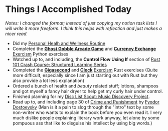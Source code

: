 # Things I Accomplished Today

_Notes: I changed the format; instead of just copying my notion task lists I will write it more freeform. I think this helps with reflection and just makes a nicer read._

- Did my [Personal Healh and Wellness Routine](../../routines/2024/personal-health-and-wellness-routine/personal-health-and-wellness-routine-2024-week-1)
- Completed the **[Ghost Gobble Arcade Game](https://exercism.org/tracks/python/exercises/ghost-gobble-arcade-game)** and **[Currency Exchange](https://exercism.org/tracks/python/exercises/currency-exchange)** [Exercism](https://exercism.org) Python exercises
- Watched up to, and including, the **Control Flow Using If** section of [Rust 101 Crash Course: Structured Learning Series](https://www.youtube.com/watch?v=lzKeecy4OmQ)
- Completed the **[Gigasecond](https://exercism.org/tracks/rust/exercises/gigasecond)** and **[Clock](https://exercism.org/tracks/rust/exercises/clock)** [Exercism](https://exercism.org) Rust exercises (Quite more difficult, especially since I am just starting out with Rust but they also provide a lot less explanation)
- Ordered a bunch of health and _beauty_ related stuff; lotions, shampoos and got myself a fancy hair dryer to help get my curly hair under control.
- Finished planning for my [Disc List Scout: Music Discovery Project](https://github.com/evorhard/Disc-List-Scout--Music-Discovery).
- Read up to, and including page 30 of [Crime and Punishment](https://www.goodreads.com/book/show/7144.Crime_and_Punishment) by [Fyodor Dostoevsky](https://www.goodreads.com/author/show/3137322.Fyodor_Dostoevsky) (Man is it a pain to slog through the "intro" text by some non-writer who wants to explain the book before you even read it. I very much dislike people explaining literary work anyway, let alone by some pompuous ass that like to disguise his intellect by using big words.)

